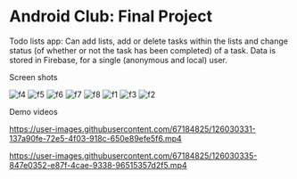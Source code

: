 # Android Club: Final Project


Todo lists app:
Can add lists, add or delete tasks within the lists and change status (of whether or not the task has been completed) of a task.
Data is stored in Firebase, for a single (anonymous and local) user.

Screen shots

![f4](https://user-images.githubusercontent.com/67184825/126030419-1c407afe-c0ad-41a6-8ee1-232b7aa5c31e.JPG)
![f5](https://user-images.githubusercontent.com/67184825/126030422-7fcbdca1-6b6d-4258-b5c5-f1506ab4a802.JPG)
![f6](https://user-images.githubusercontent.com/67184825/126030429-c42ff686-adf2-4a4f-a213-520092cba028.JPG)
![f7](https://user-images.githubusercontent.com/67184825/126030432-4734caa5-aad4-4b76-a0a6-e8d5045c1419.JPG)
![f8](https://user-images.githubusercontent.com/67184825/126030434-86e13c39-fa87-48b8-95aa-3e063d2ece30.JPG)
![f1](https://user-images.githubusercontent.com/67184825/126030437-637efa9d-143b-468b-a08e-7e21341d2486.JPG)
![f3](https://user-images.githubusercontent.com/67184825/126030442-d4760b1b-6f83-48ec-85e2-6485be4f71df.JPG)
![f2](https://user-images.githubusercontent.com/67184825/126030444-3eb40869-7282-4713-8bbd-968768625869.JPG)



Demo videos

https://user-images.githubusercontent.com/67184825/126030331-137a90fe-72e5-4f03-918c-650e89efe5f6.mp4

https://user-images.githubusercontent.com/67184825/126030335-847e0352-e87f-4cae-9338-96515357d2f5.mp4
